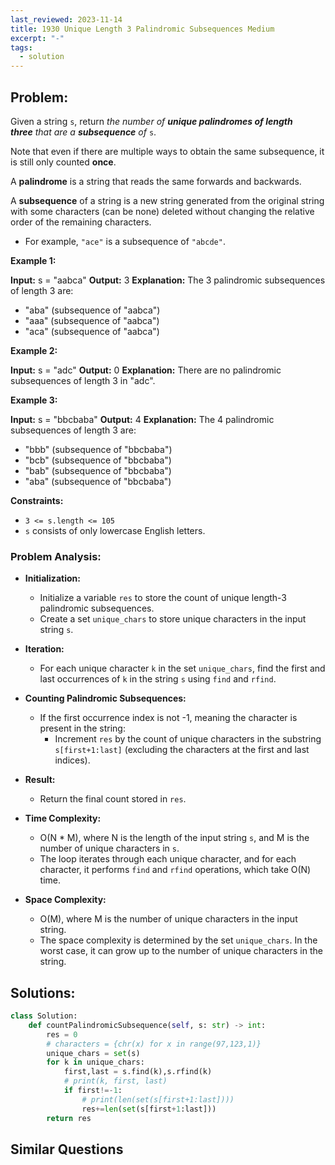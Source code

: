 ```yaml
---
last_reviewed: 2023-11-14
title: 1930 Unique Length 3 Palindromic Subsequences Medium
excerpt: "-"
tags:
  - solution
---
```

## Problem:

Given a string `s`, return _the number of **unique palindromes of length three** that are a **subsequence** of_ `s`.

Note that even if there are multiple ways to obtain the same subsequence, it is still only counted **once**.

A **palindrome** is a string that reads the same forwards and backwards.

A **subsequence** of a string is a new string generated from the original string with some characters (can be none) deleted without changing the relative order of the remaining characters.

- For example, `"ace"` is a subsequence of `"abcde"`.

**Example 1:**

**Input:** s = "aabca"
**Output:** 3
**Explanation:** The 3 palindromic subsequences of length 3 are:
- "aba" (subsequence of "aabca")
- "aaa" (subsequence of "aabca")
- "aca" (subsequence of "aabca")

**Example 2:**

**Input:** s = "adc"
**Output:** 0
**Explanation:** There are no palindromic subsequences of length 3 in "adc".

**Example 3:**

**Input:** s = "bbcbaba"
**Output:** 4
**Explanation:** The 4 palindromic subsequences of length 3 are:
- "bbb" (subsequence of "bbcbaba")
- "bcb" (subsequence of "bbcbaba")
- "bab" (subsequence of "bbcbaba")
- "aba" (subsequence of "bbcbaba")

**Constraints:**

- `3 <= s.length <= 105`
- `s` consists of only lowercase English letters.

### Problem Analysis:
- **Initialization:**
    - Initialize a variable `res` to store the count of unique length-3 palindromic subsequences.
    - Create a set `unique_chars` to store unique characters in the input string `s`.
- **Iteration:**
    - For each unique character `k` in the set `unique_chars`, find the first and last occurrences of `k` in the string `s` using `find` and `rfind`.
- **Counting Palindromic Subsequences:**
    - If the first occurrence index is not -1, meaning the character is present in the string:
        - Increment `res` by the count of unique characters in the substring `s[first+1:last]` (excluding the characters at the first and last indices).
- **Result:**
    - Return the final count stored in `res`.

- **Time Complexity:**    
    - O(N * M), where N is the length of the input string `s`, and M is the number of unique characters in `s`.
    - The loop iterates through each unique character, and for each character, it performs `find` and `rfind` operations, which take O(N) time.
- **Space Complexity:**
    - O(M), where M is the number of unique characters in the input string.
    - The space complexity is determined by the set `unique_chars`. In the worst case, it can grow up to the number of unique characters in the string.

## Solutions:

```python
class Solution:
    def countPalindromicSubsequence(self, s: str) -> int:
        res = 0
        # characters = {chr(x) for x in range(97,123,1)}
        unique_chars = set(s)
        for k in unique_chars:
            first,last = s.find(k),s.rfind(k)
            # print(k, first, last)
            if first!=-1:
                # print(len(set(s[first+1:last])))
                res+=len(set(s[first+1:last]))
        return res
```

## Similar Questions